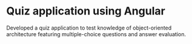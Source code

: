 # Quiz application using Angular
 Developed a quiz application to test knowledge of object-oriented architecture featuring multiple-choice questions and answer evaluation.
